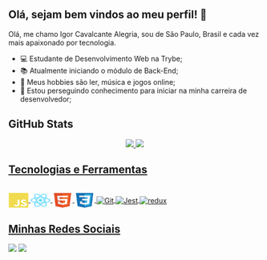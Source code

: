 ## Olá, sejam bem vindos ao meu perfil! 👋

Olá, me chamo Igor Cavalcante Alegria, sou de São Paulo, Brasil e cada vez mais apaixonado por tecnologia.

- 💻  Estudante de Desenvolvimento Web na Trybe;
- 📚  Atualmente iniciando o módulo de Back-End;
- 🤔  Meus hobbies são ler, música e jogos online;
- 💼  Estou perseguindo conhecimento para iniciar na minha carreira de desenvolvedor;


## GitHub Stats
<div align="center">
  <a href="https://github.com/IgorAlegria">
  <img height="180em" src="https://github-readme-stats.vercel.app/api?username=IgorAlegria&show_icons=true&theme=ocean_dark&include_all_commits=true&count_private=true"/>
  <img height="180em" src="https://github-readme-stats.vercel.app/api/top-langs/?username=IgorAlegria&layout=compact&langs_count=7&theme=ocean_dark"/>
</div>

## Tecnologias e Ferramentas
<div style="display: inline_block"><br>
  <img align="center" alt="Js" height="30" width="40" src="https://raw.githubusercontent.com/devicons/devicon/master/icons/javascript/javascript-plain.svg">
  <img align="center" alt="React" height="30" width="40" src="https://raw.githubusercontent.com/devicons/devicon/master/icons/react/react-original.svg">
  <img align="center" alt="HTML" height="30" width="40" src="https://raw.githubusercontent.com/devicons/devicon/master/icons/html5/html5-original.svg">
  <img align="center" alt="CSS" height="30" width="40" src="https://raw.githubusercontent.com/devicons/devicon/master/icons/css3/css3-original.svg">
  <img align="center" alt="Git" height="30" width="40" src="https://cdn.jsdelivr.net/gh/devicons/devicon/icons/git/git-original.svg" />
  <img align="center" alt="Jest" height="30" width="40" src="https://cdn.jsdelivr.net/gh/devicons/devicon/icons/jest/jest-plain.svg" />
  <img align="center" alt="redux" height="30" width="40" src="https://cdn.jsdelivr.net/gh/devicons/devicon/icons/redux/redux-original.svg" />
              
</div>
  
## Minhas Redes Sociais
 
<div> 
  <a href = "mailto:igor.alegria@gmail.com"><img src="https://img.shields.io/badge/-Gmail-%23333?style=for-the-badge&logo=gmail&logoColor=white" target="_blank"></a>
  <a href="https://www.linkedin.com/in/igor-alegria" target="_blank"><img src="https://img.shields.io/badge/-LinkedIn-%230077B5?style=for-the-badge&logo=linkedin&logoColor=white" target="_blank"></a> 
 
 
</div>
